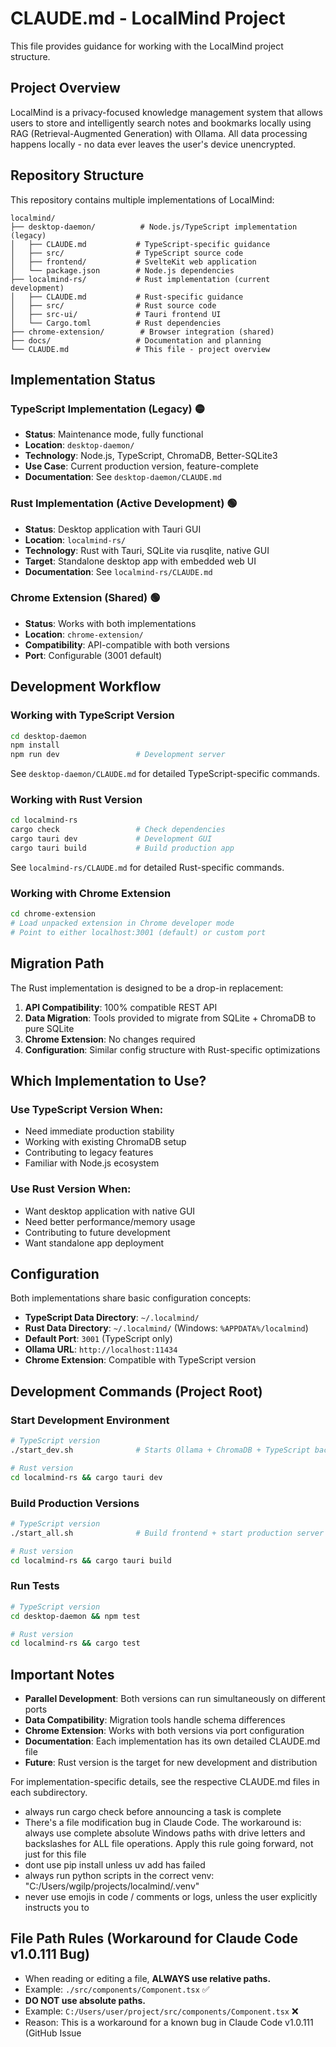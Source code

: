 # CLAUDE.md - LocalMind Project

This file provides guidance for working with the LocalMind project structure.

## Project Overview

LocalMind is a privacy-focused knowledge management system that allows users to store and intelligently search notes and bookmarks locally using RAG (Retrieval-Augmented Generation) with Ollama. All data processing happens locally - no data ever leaves the user's device unencrypted.

## Repository Structure

This repository contains multiple implementations of LocalMind:

```
localmind/
├── desktop-daemon/          # Node.js/TypeScript implementation (legacy)
│   ├── CLAUDE.md           # TypeScript-specific guidance
│   ├── src/                # TypeScript source code
│   ├── frontend/           # SvelteKit web application
│   └── package.json        # Node.js dependencies
├── localmind-rs/           # Rust implementation (current development)
│   ├── CLAUDE.md           # Rust-specific guidance
│   ├── src/                # Rust source code
│   ├── src-ui/             # Tauri frontend UI
│   └── Cargo.toml          # Rust dependencies
├── chrome-extension/        # Browser integration (shared)
├── docs/                   # Documentation and planning
└── CLAUDE.md               # This file - project overview
```

## Implementation Status

### TypeScript Implementation (Legacy) 🟡
- **Status**: Maintenance mode, fully functional
- **Location**: `desktop-daemon/`
- **Technology**: Node.js, TypeScript, ChromaDB, Better-SQLite3
- **Use Case**: Current production version, feature-complete
- **Documentation**: See `desktop-daemon/CLAUDE.md`

### Rust Implementation (Active Development) 🟢
- **Status**: Desktop application with Tauri GUI
- **Location**: `localmind-rs/`
- **Technology**: Rust with Tauri, SQLite via rusqlite, native GUI
- **Target**: Standalone desktop app with embedded web UI
- **Documentation**: See `localmind-rs/CLAUDE.md`

### Chrome Extension (Shared) 🟢
- **Status**: Works with both implementations
- **Location**: `chrome-extension/`
- **Compatibility**: API-compatible with both versions
- **Port**: Configurable (3001 default)

## Development Workflow

### Working with TypeScript Version
```bash
cd desktop-daemon
npm install
npm run dev                 # Development server
```
See `desktop-daemon/CLAUDE.md` for detailed TypeScript-specific commands.

### Working with Rust Version
```bash
cd localmind-rs
cargo check                 # Check dependencies
cargo tauri dev             # Development GUI
cargo tauri build           # Build production app
```
See `localmind-rs/CLAUDE.md` for detailed Rust-specific commands.

### Working with Chrome Extension
```bash
cd chrome-extension
# Load unpacked extension in Chrome developer mode
# Point to either localhost:3001 (default) or custom port
```

## Migration Path

The Rust implementation is designed to be a drop-in replacement:

1. **API Compatibility**: 100% compatible REST API
2. **Data Migration**: Tools provided to migrate from SQLite + ChromaDB to pure SQLite
3. **Chrome Extension**: No changes required
4. **Configuration**: Similar config structure with Rust-specific optimizations

## Which Implementation to Use?

### Use TypeScript Version When:
- Need immediate production stability
- Working with existing ChromaDB setup  
- Contributing to legacy features
- Familiar with Node.js ecosystem

### Use Rust Version When:
- Want desktop application with native GUI
- Need better performance/memory usage
- Contributing to future development
- Want standalone app deployment

## Configuration

Both implementations share basic configuration concepts:

- **TypeScript Data Directory**: `~/.localmind/`
- **Rust Data Directory**: `~/.localmind/` (Windows: `%APPDATA%/localmind`)
- **Default Port**: `3001` (TypeScript only)
- **Ollama URL**: `http://localhost:11434`
- **Chrome Extension**: Compatible with TypeScript version

## Development Commands (Project Root)

### Start Development Environment
```bash
# TypeScript version
./start_dev.sh              # Starts Ollama + ChromaDB + TypeScript backend

# Rust version
cd localmind-rs && cargo tauri dev
```

### Build Production Versions
```bash
# TypeScript version  
./start_all.sh              # Build frontend + start production server

# Rust version
cd localmind-rs && cargo tauri build
```

### Run Tests
```bash
# TypeScript version
cd desktop-daemon && npm test

# Rust version
cd localmind-rs && cargo test
```

## Important Notes

- **Parallel Development**: Both versions can run simultaneously on different ports
- **Data Compatibility**: Migration tools handle schema differences
- **Chrome Extension**: Works with both versions via port configuration
- **Documentation**: Each implementation has its own detailed CLAUDE.md file
- **Future**: Rust version is the target for new development and distribution

For implementation-specific details, see the respective CLAUDE.md files in each subdirectory.
- always run cargo check before announcing a task is complete
- There's a file modification bug in Claude Code. The workaround is: always use complete absolute Windows paths with drive letters and backslashes for ALL file operations. Apply this rule going forward, not just for this file
- dont use pip install unless uv add has failed
- always run python scripts in the correct venv: "C:/Users/wgilp/projects/localmind/.venv"
- never use emojis in code / comments or logs, unless the user explicitly instructs you to

## File Path Rules (Workaround for Claude Code v1.0.111 Bug)

- When reading or editing a file, **ALWAYS use relative paths.**
- Example: `./src/components/Component.tsx` ✅
- **DO NOT use absolute paths.**
- Example: `C:/Users/user/project/src/components/Component.tsx` ❌
- Reason: This is a workaround for a known bug in Claude Code v1.0.111 (GitHub Issue